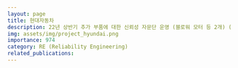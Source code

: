 ```yaml
---
layout: page
title: 현대자동차
description: 22년 상반기 추가 부품에 대한 신뢰성 자문단 운영 (블로워 모터 등 2개) (2022.06 ~ 2023.11)
img: assets/img/project_hyundai.png
importance: 974
category: RE (Reliability Engineering)
related_publications:
---
```


